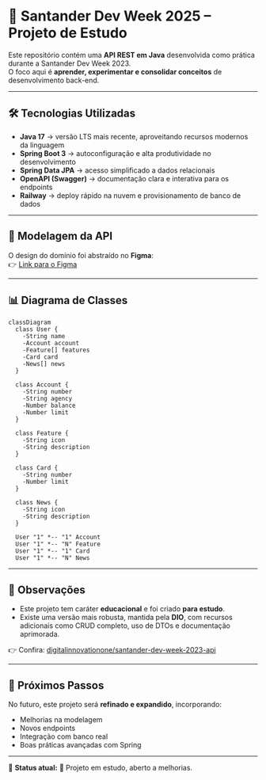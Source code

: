 # 📌 Santander Dev Week 2025 – Projeto de Estudo

Este repositório contém uma **API REST em Java** desenvolvida como prática durante a Santander Dev Week 2023.  
O foco aqui é **aprender, experimentar e consolidar conceitos** de desenvolvimento back-end.  

---

## 🛠️ Tecnologias Utilizadas
- **Java 17** → versão LTS mais recente, aproveitando recursos modernos da linguagem  
- **Spring Boot 3** → autoconfiguração e alta produtividade no desenvolvimento  
- **Spring Data JPA** → acesso simplificado a dados relacionais  
- **OpenAPI (Swagger)** → documentação clara e interativa para os endpoints  
- **Railway** → deploy rápido na nuvem e provisionamento de banco de dados

---

## 🎨 Modelagem da API
O design do domínio foi abstraído no **Figma**:  
👉 [Link para o Figma](https://www.figma.com/file/0ZsjwjsYlYd3timxqMWlbj/SANTANDER---Projeto-Web%2FMobile?type=design&node-id=1421%3A432&mode=design&t=6dPQuerScEQH0zAn-1)

---

## 📊 Diagrama de Classes
```mermaid
classDiagram
  class User {
    -String name
    -Account account
    -Feature[] features
    -Card card
    -News[] news
  }

  class Account {
    -String number
    -String agency
    -Number balance
    -Number limit
  }

  class Feature {
    -String icon
    -String description
  }

  class Card {
    -String number
    -Number limit
  }

  class News {
    -String icon
    -String description
  }

  User "1" *-- "1" Account
  User "1" *-- "N" Feature
  User "1" *-- "1" Card
  User "1" *-- "N" News
```

---

## 📖 Observações
- Este projeto tem caráter **educacional** e foi criado **para estudo**.  
- Existe uma versão mais robusta, mantida pela **DIO**, com recursos adicionais como CRUD completo, uso de DTOs e documentação aprimorada.  

👉 Confira: [digitalinnovationone/santander-dev-week-2023-api](https://github.com/digitalinnovationone/santander-dev-week-2023-api)

---

## 🔮 Próximos Passos
No futuro, este projeto será **refinado e expandido**, incorporando:
- Melhorias na modelagem  
- Novos endpoints  
- Integração com banco real  
- Boas práticas avançadas com Spring  

---

📌 **Status atual:** 🚧 Projeto em estudo, aberto a melhorias.  
